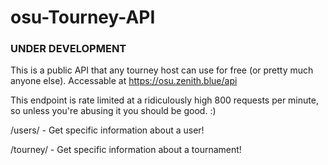 # osu-Tourney-API

### **UNDER DEVELOPMENT**


This is a public API that any tourney host can use for free (or pretty much anyone else). Accessable at https://osu.zenith.blue/api

This endpoint is rate limited at a ridiculously high 800 requests per minute, so unless you're abusing it you should be good. :)

/users/ - Get specific information about a user!

/tourney/ - Get specific information about a tournament!

